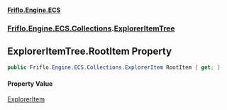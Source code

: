 #### [Friflo.Engine.ECS](index.md 'index')
### [Friflo.Engine.ECS.Collections](Friflo.Engine.ECS.Collections.md 'Friflo.Engine.ECS.Collections').[ExplorerItemTree](ExplorerItemTree.md 'Friflo.Engine.ECS.Collections.ExplorerItemTree')

## ExplorerItemTree.RootItem Property

```csharp
public Friflo.Engine.ECS.Collections.ExplorerItem RootItem { get; }
```

#### Property Value
[ExplorerItem](ExplorerItem.md 'Friflo.Engine.ECS.Collections.ExplorerItem')